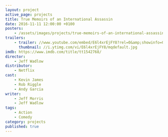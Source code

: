 ```yaml
---
layout: project
active_page: projects
title: True Memoirs of an International Assassin
date: 2016-11-11 12:00:00 +0100
posters:
    - /assets/images/projects/true-memoirs-of-an-international-assassin/true-memoirs-of-an-international-assassin-poster.jpg
trailers:
    - trailer: //www.youtube.com/embed/E6l4xrEjFY8?rel=0&amp;showinfo=0
      thumbnail: //i.ytimg.com/vi/E6l4xrEjFY8/mqdefault.jpg
imdb: https://www.imdb.com/title/tt1542768/
director:
    - Jeff Wadlow
distributor:
    - Netflix
cast:
    - Kevin James
    - Rob Riggle
    - Andy Garcia
writer:
    - Jeff Morris
    - Jeff Wadlow
tags:
    - Action
    - Comedy
category: projects
published: true
---
```

